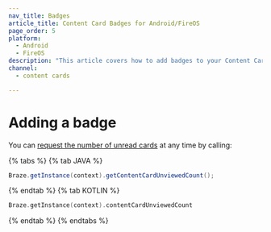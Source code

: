 ```yaml
---
nav_title: Badges
article_title: Content Card Badges for Android/FireOS
page_order: 5
platform: 
  - Android
  - FireOS
description: "This article covers how to add badges to your Content Cards in your Android application."
channel:
  - content cards

---
```


# Adding a badge

You can [request the number of unread cards][1] at any time by calling:

{% tabs %}
{% tab JAVA %}

```java
Braze.getInstance(context).getContentCardUnviewedCount();
```

{% endtab %}
{% tab KOTLIN %}

```kotlin
Braze.getInstance(context).contentCardUnviewedCount
```

{% endtab %}
{% endtabs %}

[1]: https://appboy.github.io/appboy-android-sdk/kdoc/braze-android-sdk/com.appboy/-appboy/get-content-card-unviewed-count.html
